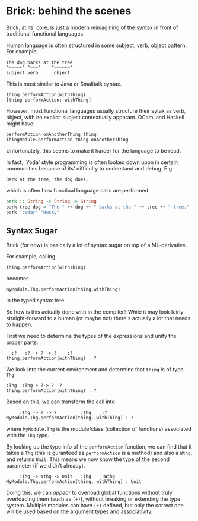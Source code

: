 # Brick: behind the scenes

Brick, at its' core, is just a modern reimagining of the syntax in front of traditional functional languages.

Human language is often structured in some subject, verb, object pattern.
For example:

	The dog barks at the tree.
	^~~~~~^ ^~~~^    ^~~~~~~^
	subject verb      object

This is most similar to Java or Smalltalk syntax.

	thing.performAction(withThing)
	[thing performAction: withThing]

However, most functional languages usually structure their sytax as verb, object, with no explicit subject contextually apparant.
OCaml and Haskell might have:

	performAction onAnotherThing thing
	ThingModule.performAction thing onAnotherThing

Unfortunately, this seems to make it harder for the language to be read.

In fact, 'Yoda' style programming is often looked down upon in certain communities because of its' difficulty to understand and debug.
E.g.

	Bark at the tree, the dog does.

which is often how functioal language calls are performed
```haskell
bark :: String -> String -> String
bark tree dog = "The " ++ dog ++ " barks at the " ++ tree ++ " tree."
bark "cedar" "Husky"
```

## Syntax Sugar

Brick (for now) is basically a lot of syntax sugar on top of a ML-derivative.

For example, calling

	thing.performAction(withThing)

becomes

	MyModule.Thg.performAction(thing,withThing)

in the typed syntax tree.

So how is this actually done with in the compiler? While it may look fairly straight-forward to a human (or maybe not) there's actually a lot that needs to happen.

First we need to determine the types of the expressions and unify the proper parts.

	  :?   :? -> ? -> ?    :?
	thing.performAction(withThing) : ?

We look into the current environment and determine that `thing` is of type `Thg`

	:Thg  :Thg-> ?-> ?  ?
	thing.performAction(withThing) : ?

Based on this, we can transform the call into

         :Thg -> ? -> ?         :Thg    :?
	MyModule.Thg.performAction(thing, withThing) : ?

where `MyModule.Thg` is the module/class (collection of functions) associated with the `Thg` type.

By looking up the type info of the `performAction` function, we can find that it takes a `Thg` (this is guranteed as `performAction` is a method) and also a `Wthg`, and returns `Unit`. This means we now know the type of the second parameter (if we didn't already).

         :Thg -> Wthg -> Unit   :Thg    :Wthg
	MyModule.Thg.performAction(thing, withThing) : Unit


Doing this, we can _appear_ to overload global functions without truly overloading them (such as `(+)`), without breaking or extending the type system. Multiple modules can have `(+)` defined, but only the correct one will be used based on the argument types and associativity.

